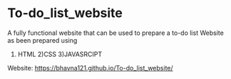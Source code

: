 # To-do_list_website
A fully functional website that can be used to prepare a to-do list
Website as been prepared using
1) HTML
2)CSS
3)JAVASRCIPT

Website: https://bhavna121.github.io/To-do_list_website/

